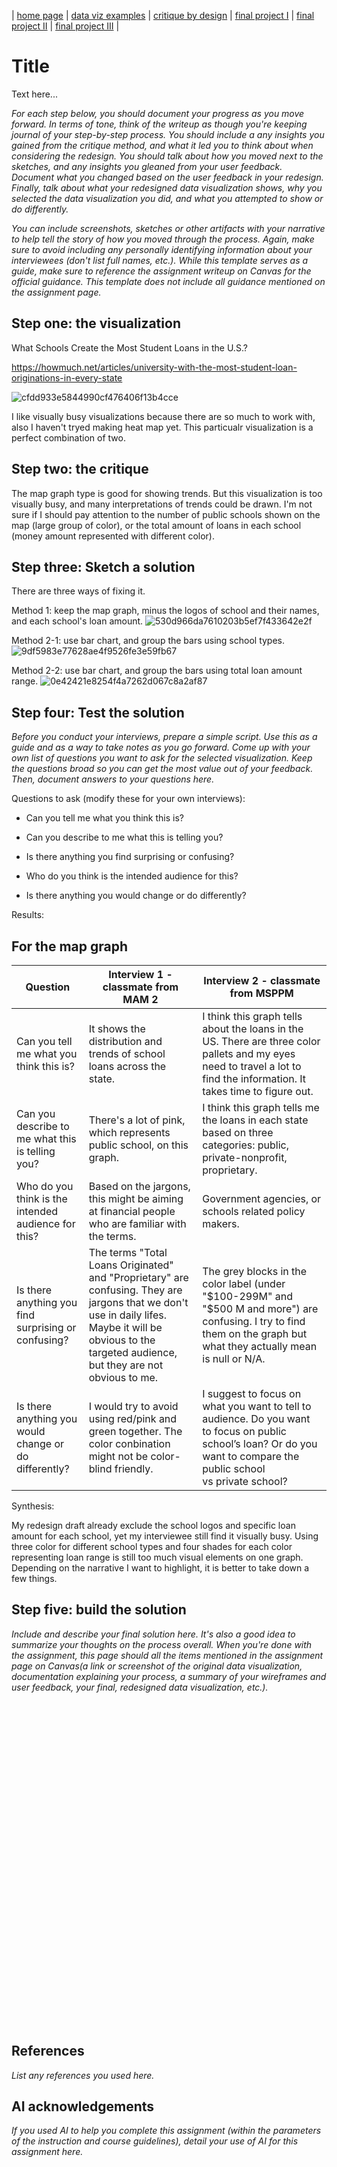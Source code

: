| [home page](https://cmustudent.github.io/tswd-portfolio-templates/) | [data viz examples](dataviz-examples) | [critique by design](critique-by-design) | [final project I](final-project-part-one) | [final project II](final-project-part-two) | [final project III](final-project-part-three) |

# Title
Text here...

_For each step below, you should document your progress as you move forward.  In terms of tone, think of the writeup as though you're keeping journal of your step-by-step process.   You should include a any insights you gained from the critique method, and what it led you to think about when considering the redesign.  You should talk about how you moved next to the sketches, and any insights you gleaned from your user feedback.  Document what you changed based on the user feedback in your redesign.  Finally, talk about what your redesigned data visualization shows, why you selected the data visualization you did, and what you attempted to show or do differently._

_You can include screenshots, sketches or other artifacts with your narrative to help tell the story of how you moved through the process.  Again, make sure to avoid including any personally identifying information about your interviewees (don't list full names, etc.).  While this template serves as a guide, make sure to reference the assignment writeup on Canvas for the official guidance.  This template does not include all guidance mentioned on the assignment page._

## Step one: the visualization

What Schools Create the Most Student Loans in the U.S.?

https://howmuch.net/articles/university-with-the-most-student-loan-originations-in-every-state

![cfdd933e5844990cf476406f13b4cce](https://github.com/user-attachments/assets/55aa7cc7-8fa9-4e87-bb94-e954cd4be619)


I like visually busy visualizations because there are so much to work with, also I haven't tryed making heat map yet. This particualr visualization is a perfect combination of two.


## Step two: the critique

The map graph type is good for showing trends. But this visualization is too visually busy, and many interpretations of trends could be drawn. I'm not sure if I should pay attention to the number of public schools shown on the map (large group of color), or the total amount of loans in each school (money amount represented with different color).


## Step three: Sketch a solution

There are three ways of fixing it.

Method 1: keep the map graph, minus the logos of school and their names, and each school's loan amount.
![530d966da7610203b5ef7f433642e2f](https://github.com/user-attachments/assets/2eb2951d-2c28-4588-895d-406b641bf959)


Method 2-1: use bar chart, and group the bars using school types.
![9df5983e77628ae4f9526fe3e59fb67](https://github.com/user-attachments/assets/ced59e45-1ca2-45e0-a29a-1f1b84276b63)


Method 2-2: use bar chart, and group the bars using total loan amount range.
![0e42421e8254f4a7262d067c8a2af87](https://github.com/user-attachments/assets/4e72755b-4c9b-4e6e-8bf0-d7a1d830e515)


## Step four: Test the solution

_Before you conduct your interviews, prepare a simple script.  Use this as a guide and as a way to take notes as you go forward. Come up with your own list of questions you want to ask for the selected visualization. Keep the questions broad so you can get the most value out of your feedback. Then, document answers to your questions here._

Questions to ask (modify these for your own interviews): 

- Can you tell me what you think this is?

- Can you describe to me what this is telling you?

- Is there anything you find surprising or confusing?

- Who do you think is the intended audience for this?

- Is there anything you would change or do differently?

Results: 

## For the map graph
| Question | Interview 1 - classmate from MAM 2 | Interview 2 - classmate from MSPPM|
|----------|-------------|-------------|
|Can you tell me what you think this is?| It shows the distribution and trends of school loans across the state.             |I think this graph tells about the loans in the US. There are three color pallets and my eyes need to travel a lot to find the information. It takes time to figure out.|
|Can you describe to me what this is telling you?          |There's a lot of pink, which represents public school, on this graph.             |I think this graph tells me the loans in each state based on three categories: public, private-nonprofit, proprietary. |
|Who do you think is the intended audience for this?| Based on the jargons, this might be aiming at financial people who are familiar with the terms.            |Government agencies, or schools related policy makers.            |
|Is there anything you find surprising or confusing?|The terms "Total Loans Originated" and "Proprietary" are confusing. They are jargons that we don't use in daily lifes. Maybe it will be obvious to the targeted audience, but they are not obvious to me.| The grey blocks in the color label (under "$100-299M" and "$500 M and more") are confusing. I try to find them on the graph but what they actually mean is null or N/A.|
|Is there anything you would change or do differently?|I would try to avoid using red/pink and green together. The color conbination might not be color-blind friendly.|I suggest to focus on what you want to tell to audience. Do you want to focus on public school’s loan? Or do you want to compare the public school vs private school?|


Synthesis: 

My redesign draft already exclude the school logos and specific loan amount for each school, yet my interviewee still find it visually busy. Using three color for different school types and four shades for each color representing loan range is still too much visual elements on one graph. Depending on the narrative I want to highlight, it is better to take down a few things.

## Step five: build the solution

_Include and describe your final solution here. It's also a good idea to summarize your thoughts on the process overall. When you're done with the assignment, this page should all the items mentioned in the assignment page on Canvas(a link or screenshot of the original data visualization, documentation explaining your process, a summary of your wireframes and user feedback, your final, redesigned data visualization, etc.)._

<div style="min-height:518px" id="datawrapper-vis-iaKdq"><script type="text/javascript" defer src="https://datawrapper.dwcdn.net/iaKdq/embed.js" charset="utf-8" data-target="#datawrapper-vis-iaKdq"></script><noscript><img src="https://datawrapper.dwcdn.net/iaKdq/full.png" alt="" /></noscript></div>

## References
_List any references you used here._

## AI acknowledgements
_If you used AI to help you complete this assignment (within the parameters of the instruction and course guidelines), detail your use of AI for this assignment here._

